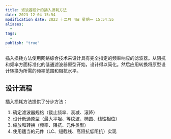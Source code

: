 ```yaml
---
title: 滤波器设计的插入损耗方法
date: 2023-12-04 15:54
modification date: 2023 十二月 4日 星期一 15:54:55
aliases:
  - 
tags:
  - 
publish: "true"
---
```

插入损耗方法使用网络综合技术来设计具有完全指定的频率响应的滤波器。从阻抗和频率方面标准化的低通滤波器原型开始，设计得以简化。然后应用转换将原型设计转换为所需的频率范围和阻抗水平。

## 设计流程

插入损耗方法提供了分步方法： 
1. 确定滤波器规格（截止频率、衰减、滚降） 
2. 设计低通原型（最大平坦、等纹波、椭圆、线性相位）
3. 缩放和转换（频率、阻抗、元件类型）
4. 使用适当的元件（LC、短截线、高阻抗低阻抗）实现

